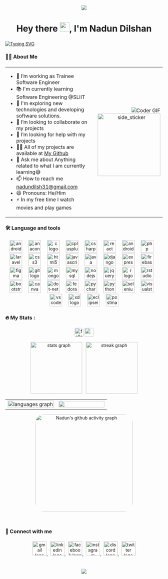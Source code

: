<div align="center">
  <img src="https://github.com/halfrost/halfrost/blob/master/icons/header_.png?raw=true"  />
</div>

###

<h1 align="center">Hey there <img src="https://raw.githubusercontent.com/MartinHeinz/MartinHeinz/master/wave.gif" width="30px">, I'm Nadun Dilshan</h1>

###

[![Typing SVG](https://readme-typing-svg.herokuapp.com?size=40&center=true&vCenter=true&width=1100&height=38&lines=HI+there%2C+I'm+Nadun+Dilshan;a+Web+Developer;a+Software+Engineer;SLIIT+Undergraduate)](https://git.io/typing-svg)

###

<h3 align="left">
    <!-- <img src="https://raw.githubusercontent.com/Tarikul-Islam-Anik/Animated-Fluent-Emojis/master/Emojis/People%20with%20professions/Man%20Technologist%20Light%20Skin%20Tone.png" alt="Man Technologist Light Skin Tone" width="25" height="25" /> -->
    👨‍💻  About Me</h3>

<!-- <p><img align="left" src="https://github-readme-stats.vercel.app/api/top-langs?username=ndilsh&show_icons=true&locale=en&layout=compact" alt="ndilsh" /></p>
 -->
###



<table style="border-collapse: collapse; border: none;"><tr style="border: none;"><td align="top" width="75%" style="border: none;">

- 🔭 I’m working as Trainee Software Engineer<br>
- 📚 I'm currently learning Software Engineering @SLIIT<br>
- 🤔 I'm exploring new technologies and developing software solutions.<br>
- 👯 I’m looking to collaborate on my projects<br>
- 🤝 I’m looking for help with my projects<br>
- 👨‍💻 All of my projects are available at [My Github](https://github.com/NDilsh?tab=repositories)<br>
- 💬 Ask me about Anything related to what I am currently learning😅<br>
- 📫 How to reach me nadundilsh31@gmail.com<br>
- 😄 Pronouns: He/Him<br>
- ⚡ In my free time I watch movies and play games</p>  


</td><td align="center" width="25%" style="border: none;">

<div align="right">
<img alt="Coder GIF" style="width: 100% height:100%" src="https://miro.medium.com/max/1360/0*7Q3yvSIv_t0ioJ-Z.gif" />
</div>
<div align="center">
<!-- <img src="https://camo.githubusercontent.com/62da68eb62b1e5f175f7d1f0191dd89a653d7908feb22d37d4a0ab07365d6791/68747470733a2f2f6d656469612e67697068792e636f6d2f6d656469612f4d3967624264396e6244724f5475314d71782f67697068792e676966" align="center" height="150" /> -->
<img align="right" width=200px height=200px alt="side_sticker" src="https://media.giphy.com/media/TEnXkcsHrP4YedChhA/giphy.gif" />
</div>
</td></tr></table>

###

<h3 align="left">🛠 Language and tools</h3>

###

<div align="center">
  <img src="https://cdn.jsdelivr.net/gh/devicons/devicon/icons/android/android-plain-wordmark.svg" height="40" alt="android logo"  />
  <img width="12" />
  <img src="https://cdn.jsdelivr.net/gh/devicons/devicon/icons/anaconda/anaconda-original-wordmark.svg" height="40" alt="anaconda logo"  />
  <img width="12" />
  <img src="https://skillicons.dev/icons?i=c" height="40" alt="c logo"  />
  <img width="12" />
  <img src="https://skillicons.dev/icons?i=cpp" height="40" alt="cplusplus logo"  />
  <img width="12" />
  <img src="https://skillicons.dev/icons?i=cs" height="40" alt="csharp logo"  />
  <img width="12" />
  <img src="https://skillicons.dev/icons?i=react" height="40" alt="react logo"  />
  <img width="12" />
  <img src="https://skillicons.dev/icons?i=androidstudio" height="40" alt="androidstudio logo"  />
  <img width="12" />
  <img src="https://skillicons.dev/icons?i=php" height="40" alt="php logo"  />
  <img width="12" />
  <img src="https://skillicons.dev/icons?i=laravel" height="40" alt="laravel logo"  />
  <img width="12" />
  <img src="https://skillicons.dev/icons?i=css" height="40" alt="css3 logo"  />
  <img width="12" />
  <img src="https://skillicons.dev/icons?i=html" height="40" alt="html5 logo"  />
  <img width="12" />
  <img src="https://skillicons.dev/icons?i=js" height="40" alt="javascript logo"  />
  <img width="12" />
  <img src="https://skillicons.dev/icons?i=java" height="40" alt="java logo"  />
  <img width="12" />
  <img src="https://skillicons.dev/icons?i=django" height="40" alt="django logo"  />
  <img width="12" />
  <img src="https://skillicons.dev/icons?i=express" height="40" alt="express logo"  />
  <img width="12" />
  <img src="https://skillicons.dev/icons?i=firebase" height="40" alt="firebase logo"  />
  <img width="12" />
  <img src="https://skillicons.dev/icons?i=figma" height="40" alt="figma logo"  />
  <img width="12" />
  <img src="https://skillicons.dev/icons?i=git" height="40" alt="git logo"  />
  <img width="12" />
  <img src="https://skillicons.dev/icons?i=mongodb" height="40" alt="mongodb logo"  />
  <img width="12" />
  <img src="https://skillicons.dev/icons?i=mysql" height="40" alt="mysql logo"  />
  <img width="12" />
  <img src="https://skillicons.dev/icons?i=nodejs" height="40" alt="nodejs logo"  />
  <img width="12" />
  <img src="https://skillicons.dev/icons?i=jquery" height="40" alt="jquery logo"  />
  <img width="12" />
  <img src="https://skillicons.dev/icons?i=r" height="40" alt="r logo"  />
  <img width="12" />
  <img src="https://cdn.jsdelivr.net/gh/devicons/devicon/icons/rstudio/rstudio-original.svg" height="40" alt="rstudio logo"  />
  <img width="12" />
  <img src="https://skillicons.dev/icons?i=bootstrap" height="40" alt="bootstrap logo"  />
  <img width="12" />
  <img src="https://cdn.jsdelivr.net/gh/devicons/devicon/icons/canva/canva-original.svg" height="40" alt="canva logo"  />
  <img width="12" />
  <img src="https://skillicons.dev/icons?i=dotnet" height="40" alt="dot-net logo"  />
  <img width="12" />
  <img src="https://cdn.jsdelivr.net/gh/devicons/devicon/icons/fedora/fedora-original.svg" height="40" alt="fedora logo"  />
  <img width="12" />
  <img src="https://cdn.simpleicons.org/pycharm/000000" height="40" alt="pycharm logo"  />
  <img width="12" />
  <img src="https://skillicons.dev/icons?i=py" height="40" alt="python logo"  />
  <img width="12" />
  <img src="https://skillicons.dev/icons?i=selenium" height="40" alt="selenium logo"  />
  <img width="12" />
  <img src="https://skillicons.dev/icons?i=visualstudio" height="40" alt="visualstudio logo"  />
  <img width="12" />
  <img src="https://skillicons.dev/icons?i=vscode" height="40" alt="vscode logo"  />
  <img width="12" />
  <img src="https://skillicons.dev/icons?i=xd" height="40" alt="xd logo"  />
  <img width="12" />
  <img src="https://skillicons.dev/icons?i=eclipse" height="40" alt="eclipseide logo"  />
  <img width="12" />
  <img src="https://skillicons.dev/icons?i=postman" height="40" alt="postman logo"  />
</div>

###

<h3 align="left">🔥   My Stats :</h3>

###
<div align="center">


<!-- <a href="https://github.com/NDilsh?tab=followers"><img src="https://img.shields.io/github/followers/NDilsh?label=Followers&style=social" alt="GitHub Badge"></a> -->
<a href="https://github.com/NDilsh?tab=followers"><img alt="followers" title="Follow me on Github" src="https://img.shields.io/github/followers/NDilsh?color=236ad3&style=for-the-badge&logo=github&label=Followers" height="28" style="border-radius: 4px"/></a>
<a href="https://github.com/NDilsh"><img src="https://visitcount.itsvg.in/api?id=NDilsh&label=Profile%20Views&color=1&icon=5&pretty=false" height="28" /></a>



<img src="https://github-readme-stats.vercel.app/api?username=NDilsh&hide_title=false&hide_rank=false&show_icons=true&include_all_commits=true&count_private=true&disable_animations=false&theme=dracula&locale=en&hide_border=true&border_radius=25" height="165" alt="stats graph" />&nbsp;&nbsp;&nbsp;<img src="https://streak-stats.demolab.com?user=NDilsh&locale=en&mode=daily&theme=dracula&hide_border=true&border_radius=25" alt="streak graph" height="165"  />



<table>
<tr><td align="center" width="50%">
<img src="https://github-readme-stats.vercel.app/api/top-langs?username=NDilsh&locale=en&hide_title=false&layout=compact&card_width=320&langs_count=15&theme=dracula&hide_border=true&border_radius=25" width="100%" alt="languages graph" />
</td>
<td align="top" width="50%">
<img src="https://github-profile-trophy.vercel.app/?username=NDilsh&row=2&column=4&theme=onedark&no-frame=true&no-bg=false&margin-h=4&margin-w=4" width="100%"/>

</td></tr>
</table>

<a href="https://github.com/Nadun/github-readme-activity-graph"><img alt="Nadun's github activity graph" src="https://github-readme-activity-graph.vercel.app/graph?username=NDilsh&bg_color=282a38&color=ffffff&line=79dafa&point=dd6387&area=true&hide_border=true" height="310" width="" style="border-radius: 25px"/></a>


<!--<div align="center">-->

  <!--![](https://github-profile-trophy.vercel.app/?username=NDilsh&column=7&theme=onedark&no-frame=true&no-bg=false&margin-w=4)-->

<!-- <img src="https://github-profile-trophy.vercel.app/?username=NDilsh&column=7&theme=onedark&no-frame=true&no-bg=false" />-->
<br>
</div>
  <!-- [![Nadun's github activity graph](https://github-readme-activity-graph.vercel.app/graph?username=NDilsh&bg_color=282a38&color=ffffff&line=79dafa&point=dd6387&area=true&hide_border=false)](https://github.com/Nadun/github-readme-activity-graph) -->
<!--</div> -->

###

<h3 align="left">🤝 Connect with me</h3>

###

<div align="center">
  <a href="mailto:nadundilsh31@gmail.com" target="_blank">
    <img src="https://icon-library.com/images/apps-gmail.svg.svg" height="45" alt="gmail logo"  />
    <!--<img src="https://raw.githubusercontent.com/maurodesouza/profile-readme-generator/master/src/assets/icons/social/gmail/default.svg" width="52" height="40" alt="gmail logo"  />-->
  </a>
  &nbsp;
  <a href="https://linkedin.com/in/ndilsh" target="_blank">
  <img src="https://skillicons.dev/icons?i=linkedin" height="45" alt="linkedin logo"  />
  <!--<img src="https://raw.githubusercontent.com/maurodesouza/profile-readme-generator/master/src/assets/icons/social/linkedin/default.svg" width="52" height="40" alt="linkedin logo"  />-->
  </a>
  &nbsp;
  <a href="https://fb.com/nadun.dilshan.wijesiriwardana" target="_blank">
    <img src="https://cdn-icons-png.flaticon.com/128/733/733547.png" height="45" alt="facebook logo"  />
    <!--<img src="https://raw.githubusercontent.com/maurodesouza/profile-readme-generator/master/src/assets/icons/social/facebook/default.svg" width="52" height="40" alt="facebook logo"  />-->
  </a>
  &nbsp;
  <a href="https://instagram.com/n_dilsh" target="_blank">
  <img src="https://skillicons.dev/icons?i=instagram" height="45" alt="instagram logo"  />
    <!--<img src="https://raw.githubusercontent.com/maurodesouza/profile-readme-generator/master/src/assets/icons/social/instagram/default.svg" width="52" height="40" alt="instagram logo"  />-->
  </a>
  &nbsp;
  <a href="discordapp.com/users/648201617899782187" target="_blank">
    <img src="https://skillicons.dev/icons?i=discord" height="45" alt="discord logo"  />
    <!--<img src="https://raw.githubusercontent.com/maurodesouza/profile-readme-generator/master/src/assets/icons/social/discord/default.svg" width="52" height="40" alt="discord logo"  />-->
  </a>
  &nbsp;
  <a href="https://twitter.com/NDilsh31" target="_blank">
    <img src="https://skillicons.dev/icons?i=twitter" height="45" alt="twitter logo"  />
    <!--<img src="https://raw.githubusercontent.com/maurodesouza/profile-readme-generator/master/src/assets/icons/social/twitter/default.svg" width="52" height="40" alt="twitter logo"  />-->
  </a>
</div>

###

<br>
<div align="center">
  <img src="https://github.com/halfrost/halfrost/blob/master/icons/header_white_.png?raw=true"/>
</div>
